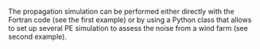 The propagation simulation can be performed either directly with the Fortran code (see the first example) or by using a Python class that allows to set up several PE simulation to assess the noise from a wind farm (see second example). 
